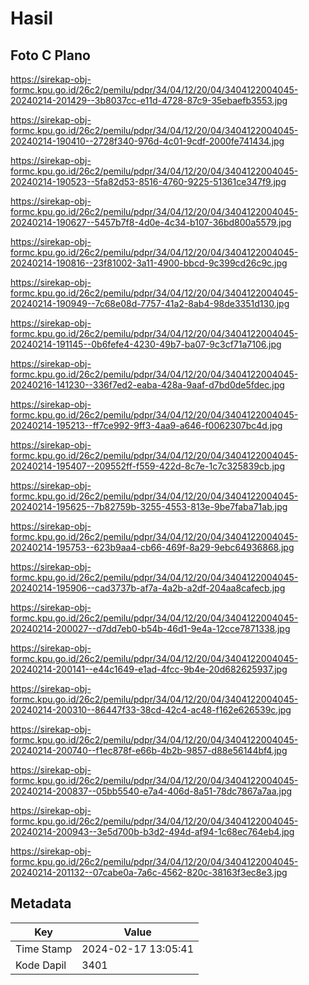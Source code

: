 # Hasil

## Foto C Plano

https://sirekap-obj-formc.kpu.go.id/26c2/pemilu/pdpr/34/04/12/20/04/3404122004045-20240214-201429--3b8037cc-e11d-4728-87c9-35ebaefb3553.jpg

https://sirekap-obj-formc.kpu.go.id/26c2/pemilu/pdpr/34/04/12/20/04/3404122004045-20240214-190410--2728f340-976d-4c01-9cdf-2000fe741434.jpg

https://sirekap-obj-formc.kpu.go.id/26c2/pemilu/pdpr/34/04/12/20/04/3404122004045-20240214-190523--5fa82d53-8516-4760-9225-51361ce347f9.jpg

https://sirekap-obj-formc.kpu.go.id/26c2/pemilu/pdpr/34/04/12/20/04/3404122004045-20240214-190627--5457b7f8-4d0e-4c34-b107-36bd800a5579.jpg

https://sirekap-obj-formc.kpu.go.id/26c2/pemilu/pdpr/34/04/12/20/04/3404122004045-20240214-190816--23f81002-3a11-4900-bbcd-9c399cd26c9c.jpg

https://sirekap-obj-formc.kpu.go.id/26c2/pemilu/pdpr/34/04/12/20/04/3404122004045-20240214-190949--7c68e08d-7757-41a2-8ab4-98de3351d130.jpg

https://sirekap-obj-formc.kpu.go.id/26c2/pemilu/pdpr/34/04/12/20/04/3404122004045-20240214-191145--0b6fefe4-4230-49b7-ba07-9c3cf71a7106.jpg

https://sirekap-obj-formc.kpu.go.id/26c2/pemilu/pdpr/34/04/12/20/04/3404122004045-20240216-141230--336f7ed2-eaba-428a-9aaf-d7bd0de5fdec.jpg

https://sirekap-obj-formc.kpu.go.id/26c2/pemilu/pdpr/34/04/12/20/04/3404122004045-20240214-195213--ff7ce992-9ff3-4aa9-a646-f0062307bc4d.jpg

https://sirekap-obj-formc.kpu.go.id/26c2/pemilu/pdpr/34/04/12/20/04/3404122004045-20240214-195407--209552ff-f559-422d-8c7e-1c7c325839cb.jpg

https://sirekap-obj-formc.kpu.go.id/26c2/pemilu/pdpr/34/04/12/20/04/3404122004045-20240214-195625--7b82759b-3255-4553-813e-9be7faba71ab.jpg

https://sirekap-obj-formc.kpu.go.id/26c2/pemilu/pdpr/34/04/12/20/04/3404122004045-20240214-195753--623b9aa4-cb66-469f-8a29-9ebc64936868.jpg

https://sirekap-obj-formc.kpu.go.id/26c2/pemilu/pdpr/34/04/12/20/04/3404122004045-20240214-195906--cad3737b-af7a-4a2b-a2df-204aa8cafecb.jpg

https://sirekap-obj-formc.kpu.go.id/26c2/pemilu/pdpr/34/04/12/20/04/3404122004045-20240214-200027--d7dd7eb0-b54b-46d1-9e4a-12cce7871338.jpg

https://sirekap-obj-formc.kpu.go.id/26c2/pemilu/pdpr/34/04/12/20/04/3404122004045-20240214-200141--e44c1649-e1ad-4fcc-9b4e-20d682625937.jpg

https://sirekap-obj-formc.kpu.go.id/26c2/pemilu/pdpr/34/04/12/20/04/3404122004045-20240214-200310--86447f33-38cd-42c4-ac48-f162e626539c.jpg

https://sirekap-obj-formc.kpu.go.id/26c2/pemilu/pdpr/34/04/12/20/04/3404122004045-20240214-200740--f1ec878f-e66b-4b2b-9857-d88e56144bf4.jpg

https://sirekap-obj-formc.kpu.go.id/26c2/pemilu/pdpr/34/04/12/20/04/3404122004045-20240214-200837--05bb5540-e7a4-406d-8a51-78dc7867a7aa.jpg

https://sirekap-obj-formc.kpu.go.id/26c2/pemilu/pdpr/34/04/12/20/04/3404122004045-20240214-200943--3e5d700b-b3d2-494d-af94-1c68ec764eb4.jpg

https://sirekap-obj-formc.kpu.go.id/26c2/pemilu/pdpr/34/04/12/20/04/3404122004045-20240214-201132--07cabe0a-7a6c-4562-820c-38163f3ec8e3.jpg


## Metadata

| Key        | Value               |
| ---------- | ------------------- |
| Time Stamp | 2024-02-17 13:05:41 |
| Kode Dapil | 3401                |



